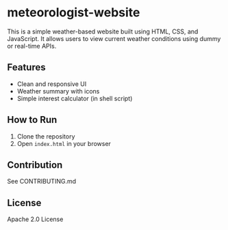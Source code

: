 # meteorologist-website

This is a simple weather-based website built using HTML, CSS, and JavaScript. It allows users to view current weather conditions using dummy or real-time APIs.

## Features
- Clean and responsive UI
- Weather summary with icons
- Simple interest calculator (in shell script)

## How to Run
1. Clone the repository
2. Open `index.html` in your browser

## Contribution
See CONTRIBUTING.md

## License
Apache 2.0 License
